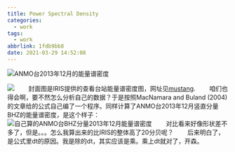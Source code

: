 ```yaml
---
title: Power Spectral Density
categories:
  - work
tags:
  - work
abbrlink: 1fdb9bb8
date: 2021-03-29 14:52:08
---
```

![ANMO台2013年12月的能量谱密度](https://i.loli.net/2021/03/29/OXQhg3SjozrPT6e.png)
<!-- less -->
![](http://service.iris.edu/mustang/noise-pdf/1/query?target=IU.ANMO.00.BHZ.M&starttime=2013-12-01&endtime=2013-12-31&format=plot)
&emsp;&emsp;封面图是IRIS提供的查看台站能量谱密度图，网址见[mustang](http://service.iris.edu/mustang/noise-pdf/1/query?target=IU.ANMO.00.BHZ.M&starttime=2013-12-01&endtime=2013-12-31&format=plot).
&emsp;&emsp;咱们也得会啊，要不然怎么分析自己的数据？于是按照MacNamara and Buland (2004)的文章给的公式自己编了一个程序。同样计算了ANMO台2013年12月竖直分量BHZ的能量谱密度，是这个样子：
![自己算的ANMO台BHZ分量2013年12月能量谱密度](https://i.loli.net/2021/03/29/rLfmZ1hWNleQKC8.png)
&emsp;&emsp;对比看来好像形状差不多了，但是。。。怎么我算出来的比IRIS的整体高了20分贝呢？
&emsp;&emsp;后来明白了，是公式里dt的原因。我是除的dt，其实应该是乘。乘上dt就对了，开森。
